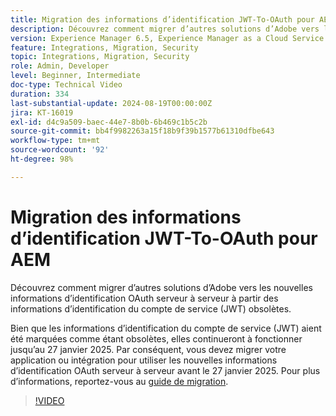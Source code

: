 ```yaml
---
title: Migration des informations d’identification JWT-To-OAuth pour AEM
description: Découvrez comment migrer d’autres solutions d’Adobe vers les nouvelles informations d’identification OAuth serveur à serveur.
version: Experience Manager 6.5, Experience Manager as a Cloud Service
feature: Integrations, Migration, Security
topic: Integrations, Migration, Security
role: Admin, Developer
level: Beginner, Intermediate
doc-type: Technical Video
duration: 334
last-substantial-update: 2024-08-19T00:00:00Z
jira: KT-16019
exl-id: d4c9a509-baec-44e7-8b0b-6b469c1b5c2b
source-git-commit: bb4f9982263a15f18b9f39b1577b61310dfbe643
workflow-type: tm+mt
source-wordcount: '92'
ht-degree: 98%

---
```


# Migration des informations d’identification JWT-To-OAuth pour AEM

Découvrez comment migrer d’autres solutions d’Adobe vers les nouvelles informations d’identification OAuth serveur à serveur à partir des informations d’identification du compte de service (JWT) obsolètes.

Bien que les informations d’identification du compte de service (JWT) aient été marquées comme étant obsolètes, elles continueront à fonctionner jusqu’au 27 janvier 2025. Par conséquent, vous devez migrer votre application ou intégration pour utiliser les nouvelles informations d’identification OAuth serveur à serveur avant le 27 janvier 2025. Pour plus d’informations, reportez-vous au [guide de migration](https://developer.adobe.com/developer-console/docs/guides/authentication/ServerToServerAuthentication/migration).


>[!VIDEO](https://video.tv.adobe.com/v/3432960/?learn=on)
